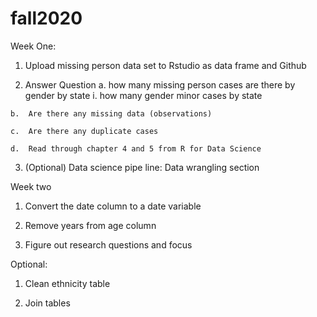 # fall2020

Week One:

  1.	Upload missing person data set to Rstudio as data frame and Github

  2.	Answer Question
    a.	how many missing person cases are there by gender by state
      i.	how many gender minor cases by state

    b.	Are there any missing data (observations)

    c.	Are there any duplicate cases

    d.	Read through chapter 4 and 5 from R for Data Science

  3.	(Optional) Data science pipe line: Data wrangling section

Week two

  1.	Convert the date column to a date variable 

  2.	Remove years from age column

  3.	Figure out research questions and focus 

Optional: 

  1.	Clean ethnicity table 

  2.	Join tables



